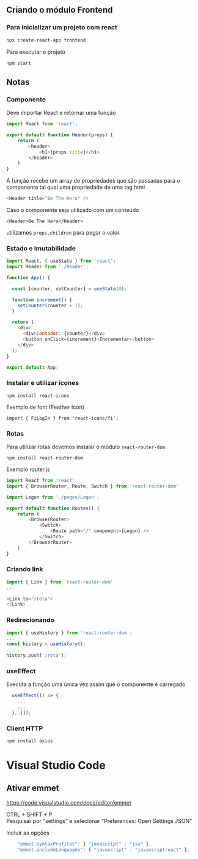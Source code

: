 ## Criando o módulo Frontend

### Para inicializar um projeto com react

```bash
npx create-react-app frontend
```

Para executar o projeto

```bash
npm start
```

## Notas

### Componente

Deve importar React e retornar uma função

```javascript
import React from 'react';

export default function Header(props) {
    return (
        <header>
            <h1>{props.title}</h1>
        </header>
    )
}
```

A função recebe um array de propriedades que são passadas para o componente tal qual uma propriedade de uma tag html

```javascript
<Header title="Be The Hero" />
```

Caso o componente seja utilizado com um conteúdo

```
<Header>Be The Hero</Header>
```

utilizamos `props.children` para pegar o valor.

### Estado e Imutabilidade

```javascript
import React, { useState } from 'react';
import Header from './Header';

function App() {

  const [counter, setCounter] = useState(0);

  function increment() {
    setCounter(counter + 1);
  }

  return (
    <div>
      <div>Contador: {counter}</div>
      <button onClick={increment}>Incrementar</button>
    </div>
  );
}

export default App;
```

### Instalar e utilizar ícones

```
npm install react-icons
```

Exemplo de font (Feather Icon)

```
import { FiLogIn } from 'react-icons/fi';
```

### Rotas

Para utilizar rotas devemos instalar o módulo `react-router-dom`

```
npm install react-router-dom
```

Exemplo router.js

```javascript
import React from 'react'
import { BrowserRouter, Route, Switch } from 'react-router-dom'

import Logon from './pages/Logon';

export default function Routes() {
    return (
        <BrowserRouter>
            <Switch>
                <Route path="/" component={Logon} />
            </Switch>
        </BrowserRouter>
    )
}
```

### Criando link

```javascript
import { Link } from 'react-router-dom'
...

<Link to="/rota">
</Link>
```

### Redirecionando 

```javascript
import { useHistory } from 'react-router-dom';
...
const history = useHistory();
...
history.push('/rota');
```

### useEffect

Executa a função uma única vez assim que o componente é carregado

```javascript
  useEffect(() => {
    ...
    ...
  }, []);
```

### Client HTTP

```bash
npm install axios
```

# Visual Studio Code

## Ativar emmet

https://code.visualstudio.com/docs/editor/emmet  

CTRL + SHIFT + P  
Pesquisar por "settings" e selecionar "Preferences: Open Settings JSON"  

Incluir as opções
```javascript
    "emmet.syntaxProfiles": { "javascript" : "jsx" },
    "emmet.includeLanguages": { "javascript" : "javascriptreact" },
```
